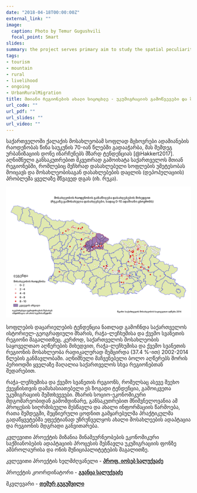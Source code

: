 ```yaml
---
date: "2018-04-18T00:00:00Z"
external_link: ""
image:
  caption: Photo by Temur Gugushvili
  focal_point: Smart
slides: 
summary: the project serves primary aim to study the spatial peculiarities and obstacles of integration process of local community-driven economic activities with local tourism supply chain.
tags:
- tourism
- mountain
- rural
- livelihood
- ongoing 
- UrbanRuralMigration
title: მთიანი რეგიონების ახალი სიცოცხლე - უკუმიგრაციის გამოწვევები და შესაძლებლობები ამბროლაურისა და ონის მუნიციპალიტეტების მაგალითზე
url_code: ""
url_pdf: ""
url_slides: ""
url_video: ""
---
```


საქართველოში ქალაქის მოსახლეობამ სოფლად მცხოვრები ადამიანების რაოდენობას წინა საუკუნის 70-იან წლებში გადააჭარბა, მას შემდეგ ურბანიზაციის დონე ინარჩუნებს მზარდ ტენდენციას [@Hakkert2017]. აღნიშნული განსაკუთრებით მკვეთრად გამოიხატა საქართველოს მთიან რეგიონებში, რომლებიც მეჩხრად დასახლებული სოფლების უმეტესობას მოიცავს და მოსახლეობისაგან დასახლებების დაცლის (დეპოპულაციის) პრობლემა ყველაზე მწვავედ დგას (იხ. რუკა). 

![population_1](population_1.png)

სოფლების დაცარიელების ტენდენცია ნათლად გამოჩნდა საქართველოს ისტორიულ-გეოგრაფიული მხარის, რაჭა-ლეჩხუმისა და ქვემო სვანეთის რეგიონი მაგალითზეც. კერძოდ, საქართველოს მოსახლეობის საყოველთაო აღწერების მიხედვით, რაჭა-ლეჩხუმისა და ქვემო სვანეთის რეგიონის მოსახლეობა რადიკალურად შემცირდა (37.4 %-ით) 2002-2014 წლების განმავლობაში. აღნიშნული მაჩვენებელი ბოლო აღწერებს შორის პერიოდში ყველაზე მაღალია საქართველოს  სხვა რეგიონებთან შედარებით.

რაჭა-ლეჩხუმისა და ქვემო სვანეთის რეგიონს, რომელსაც ასევე შეეხო ქვეყნისთვის დამახასიათებელი ეს ზოგადი ტენდენცია, გამოიკვეთა უკუმიგრაციის შემთხვევები. მხარის სოციო-ეკონომიკური მდგომარეობიდან გამომდინარე, განსაკუთრებით მნიშვნელოვანია ამ პროცესის სიღრმისეული შესწავლა და ახალი ინფორმაციის წარმოება, რათა შემდეგში, მეცნიერული ცოდნით  გამყარებულმა პრაქტიკულმა გადაწყვეტებმა ეფექტიანად უზრუნველყოს ახალი მოსახლეების ადაპტაცია და რეგიონის მდგრადი განვითარება. 

კვლევითი პროექტის მიზანია შინამეურნეობების ეკონომიკური საქმიანობების ადაპტაციის პროცესის შესწავლა უკუმიგრაციის ფონზე ამბროლაურისა და ონის მუნიციპალიტეტების მაგალითზე. 



კვლევითი პროექტის ხელმძღვანელი - [**პროფ. იოსებ სალუქვაძე**](https://scholar.google.com/citations?user=knUVF8sAAAAJ&hl=en) <br>

პროექტის კოორდინატორი - [**გვანცა სალუქვაძე**](https://scholar.google.com/citations?user=KP-aQeYAAAAJ&hl=en)

მკვლევარი - [**თემურ გუგუშვილი**](https://scholar.google.com/citations?user=XIuUIMwAAAAJ&hl=en)<br>


